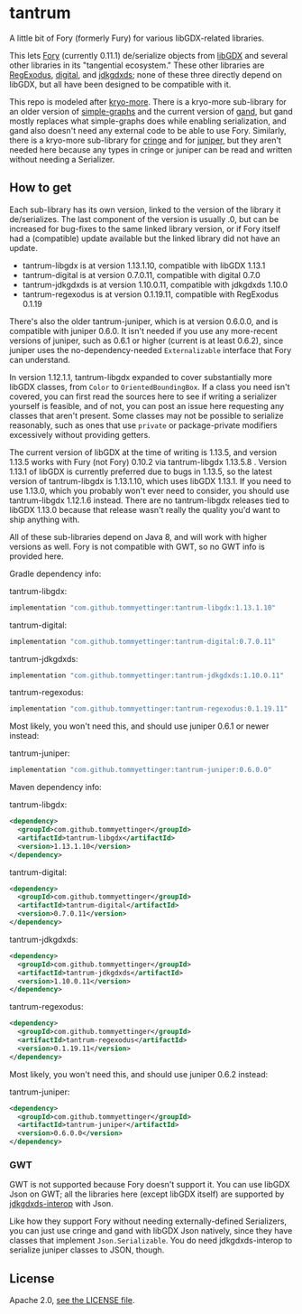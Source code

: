 # tantrum

A little bit of Fory (formerly Fury) for various libGDX-related libraries.

This lets [Fory](https://fory.apache.org) (currently 0.11.1) de/serialize objects from [libGDX](https://libgdx.com)
and several other libraries in its "tangential ecosystem." These other libraries are
[RegExodus](https://github.com/tommyettinger/RegExodus), [digital](https://github.com/tommyettinger/digital),
and [jdkgdxds](https://github.com/tommyettinger/jdkgdxds); none of these three directly depend on libGDX, but all have been
designed to be compatible with it.

This repo is modeled after [kryo-more](https://github.com/tommyettinger/kryo-more). There is a kryo-more sub-library
for an older version of [simple-graphs](https://github.com/earlygrey/simple-graphs) and the current version of
[gand](https://github.com/tommyettinger/gand), but gand mostly replaces what simple-graphs does while enabling
serialization, and gand also doesn't need any external code to be able to use Fory.
Similarly, there is a kryo-more sub-library for [cringe](https://github.com/tommyettinger/cringe) and for
[juniper](https://github.com/tommyettinger/juniper), but they aren't
needed here because any types in cringe or juniper can be read and written without
needing a Serializer.

## How to get

Each sub-library has its own version, linked to the version of the library it de/serializes.
The last component of the version is usually .0, but can be increased for bug-fixes to the same linked library version,
or if Fory itself had a (compatible) update available but the linked library did not have an update.

  - tantrum-libgdx is at version 1.13.1.10, compatible with libGDX 1.13.1
  - tantrum-digital is at version 0.7.0.11, compatible with digital 0.7.0
  - tantrum-jdkgdxds is at version 1.10.0.11, compatible with jdkgdxds 1.10.0
  - tantrum-regexodus is at version 0.1.19.11, compatible with RegExodus 0.1.19

There's also the older tantrum-juniper, which is at version 0.6.0.0, and is compatible with juniper 0.6.0.
It isn't needed if you use any more-recent versions of juniper, such as 0.6.1 or higher (current is at least 0.6.2),
since juniper uses the no-dependency-needed `Externalizable` interface that Fory can understand.

In version 1.12.1.1, tantrum-libgdx expanded to cover substantially more libGDX classes, from `Color` to
`OrientedBoundingBox`. If a class you need isn't covered, you can first read the sources here to see if writing a
serializer yourself is feasible, and of not, you can post an issue here requesting any classes that aren't present.
Some classes may not be possible to serialize reasonably, such as ones that use `private` or package-private
modifiers excessively without providing getters.

The current version of libGDX at the time of writing is 1.13.5, and version 1.13.5 works with Fury (not Fory) 0.10.2 via
tantrum-libgdx 1.13.5.8 . Version 1.13.1 of libGDX is currently preferred due to bugs in 1.13.5, so the latest version
of tantrum-libgdx is 1.13.1.10, which uses libGDX 1.13.1. If you need to use 1.13.0, which you probably won't ever need
to consider, you should use tantrum-libgdx 1.12.1.6 instead. There are no tantrum-libgdx releases tied to libGDX 1.13.0
because that release wasn't really the quality you'd want to ship anything with.

All of these sub-libraries depend on Java 8, and will work with higher versions as well. Fory is not compatible with
GWT, so no GWT info is provided here.

Gradle dependency info:

tantrum-libgdx:

```gradle
implementation "com.github.tommyettinger:tantrum-libgdx:1.13.1.10"
```

tantrum-digital:

```gradle
implementation "com.github.tommyettinger:tantrum-digital:0.7.0.11"
```

tantrum-jdkgdxds:

```gradle
implementation "com.github.tommyettinger:tantrum-jdkgdxds:1.10.0.11"
```

tantrum-regexodus:

```gradle
implementation "com.github.tommyettinger:tantrum-regexodus:0.1.19.11"
```

Most likely, you won't need this, and should use juniper 0.6.1 or newer instead:

tantrum-juniper:

```gradle
implementation "com.github.tommyettinger:tantrum-juniper:0.6.0.0"
```

Maven dependency info:

tantrum-libgdx:

```xml
<dependency>
  <groupId>com.github.tommyettinger</groupId>
  <artifactId>tantrum-libgdx</artifactId>
  <version>1.13.1.10</version>
</dependency>
```

tantrum-digital:

```xml
<dependency>
  <groupId>com.github.tommyettinger</groupId>
  <artifactId>tantrum-digital</artifactId>
  <version>0.7.0.11</version>
</dependency>
```

tantrum-jdkgdxds:

```xml
<dependency>
  <groupId>com.github.tommyettinger</groupId>
  <artifactId>tantrum-jdkgdxds</artifactId>
  <version>1.10.0.11</version>
</dependency>
```

tantrum-regexodus:

```xml
<dependency>
  <groupId>com.github.tommyettinger</groupId>
  <artifactId>tantrum-regexodus</artifactId>
  <version>0.1.19.11</version>
</dependency>
```

Most likely, you won't need this, and should use juniper 0.6.2 instead:

tantrum-juniper:

```xml
<dependency>
  <groupId>com.github.tommyettinger</groupId>
  <artifactId>tantrum-juniper</artifactId>
  <version>0.6.0.0</version>
</dependency>
```

### GWT

GWT is not supported because Fory doesn't support it. You can use libGDX Json on GWT;
all the libraries here (except libGDX itself) are supported by [jdkgdxds-interop](https://github.com/tommyettinger/jdkgdxds_interop) with Json.

Like how they support Fory without needing externally-defined Serializers, you can just use cringe
and gand with libGDX Json natively, since they have classes that implement `Json.Serializable`.
You do need jdkgdxds-interop to serialize juniper classes to JSON, though.

## License

Apache 2.0, [see the LICENSE file](LICENSE).